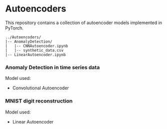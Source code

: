 # Autoencoders

This repository contains a collection of autoencoder models implemented in PyTorch.

```
../Autoencoders/
|-- AnomalyDetection/
|   |-- CNNAutoencoder.ipynb
|   |-- synthetic_data.csv
|-- LinearAutoencoder.ipynb
```

### Anomaly Detection in time series data

Model used:
* Convolutional Autoencoder

### MNIST digit reconstruction

Model used:
* Linear Autoencoder
